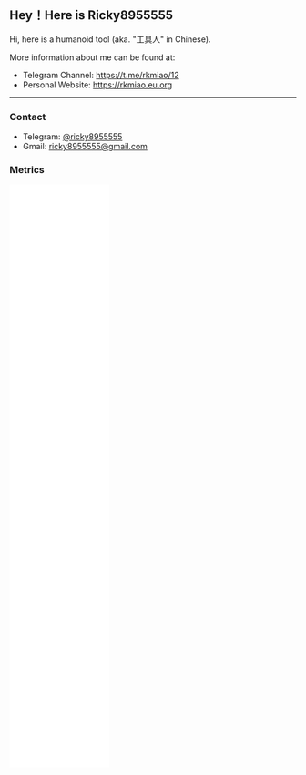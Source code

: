 ## Hey！Here is Ricky8955555

Hi, here is a humanoid tool (aka. "工具人" in Chinese).

More information about me can be found at:

- Telegram Channel: https://t.me/rkmiao/12
- Personal Website: https://rkmiao.eu.org

---

### Contact
- Telegram: [@ricky8955555](https://t.me/ricky8955555)
- Gmail: [ricky8955555@gmail.com](mailto:ricky8955555@gmail.com)

### Metrics

<!-- ![Top Langs](https://github-readme-stats.vercel.app/api/top-langs/?username=ricky8955555&&layout=compact)
![ricky8955555's stats](https://github-readme-stats.vercel.app/api?username=ricky8955555&show_icons=true&count_private=true&include_all_commits=true) -->

![Metrics](/github-metrics.svg)

<!--![ricky8955555's wakatime stats](https://github-readme-stats.vercel.app/api/wakatime?username=ricky8955555)-->
